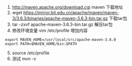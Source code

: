 1. http://maven.apache.org/download.cgi   maven 下载地址
2. wget https://mirror.bit.edu.cn/apache/maven/maven-3/3.6.3/binaries/apache-maven-3.6.3-bin.tar.gz 下载tar包
3. tar -zxvf apache-maven-3.6.3-bin.tar.gz  解压tar包
4. 修改环境变量 vim /etc/profile
增加内容 
```
export MAVEN_HOME=/usr/local/src/apache-maven-3.6.0
export PATH=$MAVEN_HOME/bin:$PATH
```
5. source /etc/profile
6. 测试 mvn -v
